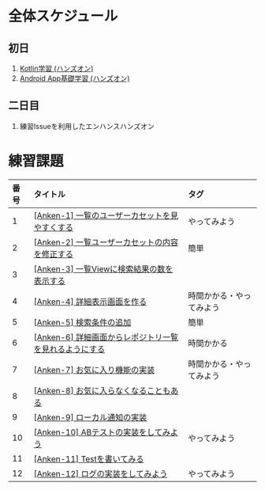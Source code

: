 # 全体スケジュール
## 初日
1. [Kotlin学習 (ハンズオン)](https://github.com/recruit-tech/bootcamp-2022-android/blob/main/lesson/kotlin)
2. [Android App基礎学習 (ハンズオン)](https://github.com/recruit-tech/bootcamp-2022-android/blob/main/lesson/Androidアプリ開発)

## 二日目
1. 練習Issueを利用したエンハンスハンズオン

# 練習課題
番号 | タイトル | タグ
:-- |:--|:--
1|[[Anken-1] 一覧のユーザーカセットを見やすくする](https://github.com/recruit-tech/bootcamp-2022-android/blob/main/issues/issue1.md) | やってみよう
2|[[Anken-2] 一覧ユーザーカセットの内容を修正する](https://github.com/recruit-tech/bootcamp-2022-android/blob/main/issues/issue2.md) | 簡単
3|[[Anken-3] 一覧Viewに検索結果の数を表示する](https://github.com/recruit-tech/bootcamp-2022-android/blob/main/issues/issue3.md) | 
4|[[Anken-4] 詳細表示画面を作る](https://github.com/recruit-tech/bootcamp-2022-android/blob/main/issues/issue4.md) | 時間かかる・やってみよう
5|[[Anken-5] 検索条件の追加](https://github.com/recruit-tech/bootcamp-2022-android/blob/main/issues/issue5.md) | 簡単
6|[[Anken-6] 詳細画面からレポジトリ一覧を見れるようにする](https://github.com/recruit-tech/bootcamp-2022-android/blob/main/issues/issue6.md) | 時間かかる
7|[[Anken-7] お気に入り機能の実装](https://github.com/recruit-tech/bootcamp-2022-android/blob/main/issues/issue7.md) | 時間かかる・やってみよう
8|[[Anken-8] お気に入らなくなることもある](https://github.com/recruit-tech/bootcamp-2022-android/blob/main/issues/issue8.md) | 
9|[[Anken-9] ローカル通知の実装](https://github.com/recruit-tech/bootcamp-2022-android/blob/main/issues/issue9.md) | 
10|[[Anken-10] ABテストの実装をしてみよう](https://github.com/recruit-tech/bootcamp-2022-android/blob/main/issues/issue10.md) | やってみよう
11|[[Anken-11] Testを書いてみる](https://github.com/recruit-tech/bootcamp-2022-android/blob/main/issues/issue11.md) | 
12|[[Anken-12] ログの実装をしてみよう](https://github.com/recruit-tech/bootcamp-2022-android/blob/main/issues/issue12.md) | やってみよう
